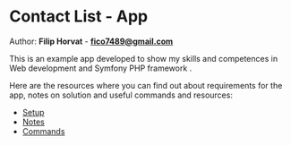 # Contact List - App
Author:  **Filip Horvat** - **fico7489@gmail.com**

This is an example app developed to show my skills and competences 
in Web development and Symfony PHP framework .

Here are the resources where you can find out about requirements for the app,
notes on solution and useful commands and resources:

* [Setup](docs/setup.md)
* [Notes](docs/notes.md)
* [Commands](docs/commands.md)

